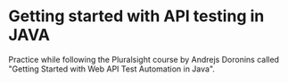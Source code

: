 # Getting started with API testing in JAVA

Practice while following the Pluralsight course by Andrejs Doronins called "Getting Started with Web API Test Automation in Java".
